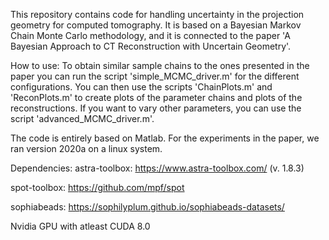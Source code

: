 This repository contains code for handling uncertainty in the projection geometry for computed tomography. It is based on a Bayesian Markov Chain Monte Carlo methodology,
and it is connected to the paper 'A Bayesian Approach to CT Reconstruction with Uncertain Geometry'.

How to use:
To obtain similar sample chains to the ones presented in the paper you can run the script 'simple_MCMC_driver.m' for the different configurations. You can then use the
scripts 'ChainPlots.m' and 'ReconPlots.m' to create plots of the parameter chains and plots of the reconstructions. If you want to vary other parameters, you can
use the script 'advanced_MCMC_driver.m'.

The code is entirely based on Matlab. For the experiments in the paper, we ran version 2020a on a linux system.

Dependencies:
astra-toolbox: https://www.astra-toolbox.com/ (v. 1.8.3)

spot-toolbox: https://github.com/mpf/spot

sophiabeads: https://sophilyplum.github.io/sophiabeads-datasets/

Nvidia GPU with atleast CUDA 8.0

